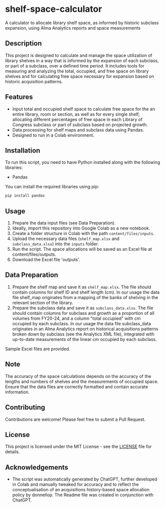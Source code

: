 # shelf-space-calculator
A calculator to allocate library shelf space, as informed by historic subclass expansion, using Alma Analytics reports and space measurements

## Description

This project is designed to calculate and manage the space utilization of library shelves in a way that is informed by the expansion of each subclass, or part of a subclass, over a defined time period. It includes tools for measuring and analyzing the total, occupied, and free space on library shelves and for calculating free space necessary for expansion based on historic acquisition patterns. 


## Features

- Input total and occupied shelf space to calculate free space for the an entire library, room or section, as well as for every single shelf, allocating different percentages of free space in each Library of Congress subclass or part of subclass based on projected growth. 
- Data processing for shelf maps and subclass data using Pandas.
- Designed to run in a Colab environment.

## Installation

To run this script, you need to have Python installed along with the following libraries:
- Pandas

You can install the required libraries using pip:

```bash
pip install pandas
```

## Usage

1. Prepare the data input files (see Data Preparation).  
2. Ideally, import this repository into Google Colab as a new notebook.
3. Create a folder structure in Colab with the path `content/files/inputs`.
4. Upload the necessary data files (`shelf_map.xlsx` and `subclass_data.xlsx`) into the `inputs` folder.  
5. Run the script. The space allocations will be saved as an Excel file at content/files/outputs.
6. Download the Excel file 'outputs'.

## Data Preparation

1. Prepare the shelf map and save it as `shelf_map.xlsx`. The file should contain columns for shelf ID and shelf length (cm). In our usage the data file shelf_map originates from a mapping of the banks of shelving in the relevant section of the library.
2. Prepare the subclass data and save it as `subclass_data.xlsx`. The file should contain columns for subclass and growth as a proportion of all volumes from FY20-24, and a column "total occupied" with cm occupied by each subclass. In our usage the data file subclass_data originates in an Alma Analytics report on historical acquisitions patterns broken down by subclass (see the Analytics XML file), integrated with up-to-date measurements of the linear cm occupied by each subclass.

Sample Excel files are provided.

## Note

The accuracy of the space calculations depends on the accuracy of the lengths and numbers of shelves and the measurements of occupied space. Ensure that the data files are correctly formatted and contain accurate information.

## Contributing

Contributions are welcome! Please feel free to submit a Pull Request.

## License

This project is licensed under the MIT License - see the [LICENSE](LICENSE) file for details.

## Acknowledgements

- The script was automatically generated by ChatGPT, further developed in Colab and manually tweaked for accuracy and to reflect the conceptualisation of an acquisitions history-based space allocation policy by donnellop. The Readme file was created in conjunction with ChatGPT.

